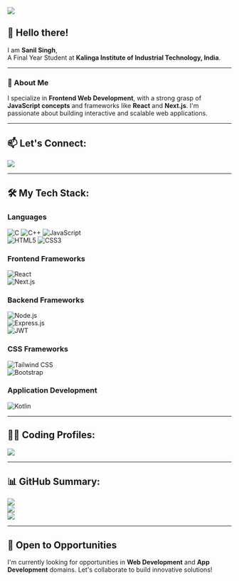 
![](https://komarev.com/ghpvc/?username=singhster7&color=green)

## 👋 Hello there!  
I am **Sanil Singh**,  
A Final Year Student at **Kalinga Institute of Industrial Technology, India**.  

---

### 🌟 About Me  
I specialize in **Frontend Web Development**, with a strong grasp of **JavaScript concepts** and frameworks like **React** and **Next.js**. I'm passionate about building interactive and scalable web applications.

---

## 📫 Let's Connect:
<a href="https://www.linkedin.com/in/sanil-singh-3b7b0a225/">
  <img src="https://img.shields.io/badge/LinkedIn-%230077B5.svg?&style=for-the-badge&logo=linkedin&logoColor=white" />
</a>

---

## 🛠️ My Tech Stack:  

### **Languages**  
![C](https://img.shields.io/badge/C-00599C?style=for-the-badge&logo=c&logoColor=white)
![C++](https://img.shields.io/badge/C++-00599C?style=for-the-badge&logo=c%2B%2B&logoColor=white)
![JavaScript](https://img.shields.io/badge/JavaScript-F7DF1E?style=for-the-badge&logo=javascript&logoColor=black)  
![HTML5](https://img.shields.io/badge/HTML5-E34F26?style=for-the-badge&logo=html5&logoColor=white)
![CSS3](https://img.shields.io/badge/CSS3-1572B6?style=for-the-badge&logo=css3&logoColor=white)

### **Frontend Frameworks**  
![React](https://img.shields.io/badge/React-20232A?style=for-the-badge&logo=react&logoColor=61DAFB)  
![Next.js](https://img.shields.io/badge/Next.js-000000?style=for-the-badge&logo=nextdotjs&logoColor=white)

### **Backend Frameworks**  
![Node.js](https://img.shields.io/badge/Node.js-339933?style=for-the-badge&logo=nodedotjs&logoColor=white)  
![Express.js](https://img.shields.io/badge/Express.js-000000?style=for-the-badge&logo=express&logoColor=white)  
![JWT](https://img.shields.io/badge/JSON%20Web%20Tokens-323330?style=for-the-badge&logo=json-web-tokens&logoColor=pink)

### **CSS Frameworks**  
![Tailwind CSS](https://img.shields.io/badge/Tailwind_CSS-38B2AC?style=for-the-badge&logo=tailwind-css&logoColor=white)  
![Bootstrap](https://img.shields.io/badge/Bootstrap-563D7C?style=for-the-badge&logo=bootstrap&logoColor=white)

### **Application Development**  
![Kotlin](https://img.shields.io/badge/Kotlin-563D7C?style=for-the-badge&logo=kotlin&logoColor=white)

---

## 👨‍💻 Coding Profiles:  
<a href="https://leetcode.com/SanilSINGH/">
  <img src="https://img.shields.io/badge/-LeetCode-FFA116?style=for-the-badge&logo=LeetCode&logoColor=black" />
</a>

---

## 📊 GitHub Summary:
![](https://github-readme-streak-stats.herokuapp.com/?user=singhster7&theme=radical&hide_border=false)  
![](https://github-profile-summary-cards.vercel.app/api/cards/profile-details?username=singhster7&theme=solarized_dark)  
![](https://github-profile-trophy.vercel.app/?username=singhster7&theme=radical&no-frame=false&no-bg=true&margin-w=4)

---

## 🚀 Open to Opportunities  
I'm currently looking for opportunities in **Web Development** and **App Development** domains. Let's collaborate to build innovative solutions!  


